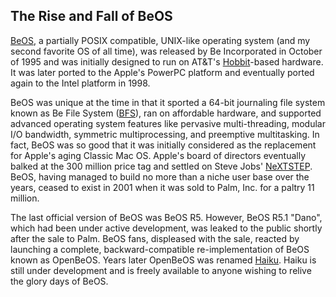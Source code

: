 
## The Rise and Fall of BeOS

[BeOS](https://en.wikipedia.org/wiki/BeOS), a partially POSIX compatible, UNIX-like operating system (and my second favorite OS of all time), was released by Be Incorporated in October of 1995 and was initially designed to run on AT&T's [Hobbit](https://en.wikipedia.org/wiki/AT%26T_Hobbit)-based hardware. It was later ported to the Apple's PowerPC platform and eventually ported again to the Intel platform in 1998.

BeOS was unique at the time in that it sported a 64-bit journaling file system known as Be File System ([BFS](https://en.wikipedia.org/wiki/Be_File_System)), ran on affordable hardware, and supported advanced operating system features like pervasive multi-threading, modular I/O bandwidth, symmetric multiprocessing, and preemptive multitasking. In fact, BeOS was so good that it was initially considered as the replacement for Apple's aging Classic Mac OS. Apple's board of directors eventually balked at the 300 million price tag and settled on Steve Jobs' [NeXTSTEP](https://en.wikipedia.org/wiki/NeXTSTEP). BeOS, having managed to build no more than a niche user base over the years, ceased to exist in 2001 when it was sold to Palm, Inc. for a paltry 11 million.

The last official version of BeOS was BeOS R5. However, BeOS R5.1 "Dano", which had been under active development, was leaked to the public shortly after the sale to Palm. BeOS fans, displeased with the sale, reacted by launching a complete, backward-compatible re-implementation of BeOS known as OpenBeOS. Years later OpenBeOS was renamed [Haiku](https://www.haiku-os.org). Haiku is still under development and is freely available to anyone wishing to relive the glory days of BeOS.

<center
![BeOS](../../images/images-beos-01.jpg)
</center>


